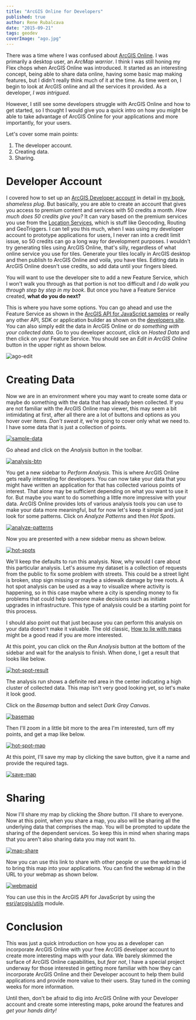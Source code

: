 ```yaml
---
title: "ArcGIS Online for Developers"
published: true
author: Rene Rubalcava
date: "2015-09-21"
tags: geodev
coverImage: "ago.jpg"
---
```


There was a time where I was confused about [ArcGIS Online](www.arcgisonline.com). I was primarily a desktop user, an _ArcMap warrior_. I think I was still honing my Flex chops when ArcGIS Online was introduced. It started as an interesting concept, being able to share data online, having some basic map making features, but I didn't really think much of it at the time. As time went on, I begin to look at ArcGIS online and all the services it provided. As a developer, _I was intrigued_.

However, I still see some developers struggle with ArcGIS Online and how to get started, so I thought I would give you a quick intro on how you might be able to take advantage of ArcGIS Online for your applications and more importantly, for your users.

Let's cover some main points:

1. The developer account.
2. Creating data.
3. Sharing.

# Developer Account

I covered how to set up an [ArcGIS Developer account](https://developers.arcgis.com) in detail in [my book](https://www.manning.com/books/arcgis-web-development?a_aid=rrubalcava), _shameless plug_. But basically, you are able to create an account that gives you access to premium content and services with 50 credits a month. _How much does 50 credits give you?_ It can vary based on the premium services you use from the [Location Services](https://developers.arcgis.com/en/features/), which is stuff like Geocoding, Routing and GeoTriggers. I can tell you this much, when I was using my developer account to prototype applications for users, I never ran into a credit limit issue, so 50 credits can go a long way for development purposes. I wouldn't try generating tiles using ArcGIS Online, that's silly, regardless of what online service you use for tiles. Generate your tiles locally in ArcGIS desktop and then publish to ArcGIS Online and voila, you have tiles. Editing data in ArcGIS Online doesn't use credits, so add data until your fingers bleed.

You will want to use the developer site to add a new Feature Service, which I won't walk you through as that portion is not too difficult and _I do walk you through step by step in my book_. But once you have a Feature Service created, **what do you do next?**

This is where you have some options. You can go ahead and use the Feature Service as shown in the [ArcGIS API for JavaScript samples](https://developers.arcgis.com/javascript/jssamples/#editing) or really any other API, SDK or application builder as shown on the [developers site](https://developers.arcgis.com/en/). You can also simply edit the data in ArcGIS Online or _do something with your collected data_. Go to you developer account, click on _Hosted Data_ and then click on your Feature Service. You should see an _Edit in ArcGIS Online_ button in the upper right as shown below.

![ago-edit](images/ago-edit.png)

# Creating Data

Now we are in an environment where you may want to create some data or maybe do something with the data that has already been collected. If you are not familiar with the ArcGIS Online map viewer, this may seem a bit intimidating at first, after all there are a lot of buttons and options as you hover over items. _Don't sweat it_, we're going to cover only what we need to. I have some data that is just a collection of points.

[![sample-data](images/sample-data-296x300.png)](http://odoe.net/blog/wp-content/uploads/sample-data.png)

Go ahead and click on the _Analysis_ button in the toolbar.

[![analysis-btn](images/analysis-btn.png)](http://odoe.net/blog/wp-content/uploads/analysis-btn.png)

You get a new sidebar to _Perform Analysis_. This is where ArcGIS Online gets really interesting for developers. You can now take your data that you might have written an application for that has collected various points of interest. That alone may be sufficient depending on what you want to use it for. But maybe you want to do something a little more impressive with your data. ArcGIS Online provides lots of various analysis tools you can use to make your data more meaningful, but for now let's keep it simple and just look for some patterns. Click on _Analyze Patterns_ and then _Hot Spots_.

[![analyze-patterns](images/analyze-patterns-233x300.png)](http://odoe.net/blog/wp-content/uploads/analyze-patterns.png)

Now you are presented with a new sidebar menu as shown below.

[![hot-spots](images/hot-spots-147x300.png)](http://odoe.net/blog/wp-content/uploads/hot-spots.png)

We'll keep the defaults to run this analysis. Now, why would I care about this particular analysis. Let's assume my dataset is a collection of requests from the public to fix some problem with streets. This could be a street light is broken, stop sign missing or maybe a sidewalk damage by tree roots. A hot spot analysis can be used as a way to visualize where activity is happening, so in this case maybe where a city is spending money to fix problems that could help someone make decisions such as initiate upgrades in infrastructure. This type of analysis could be a starting point for this process.

I should also point out that just because you can perform this analysis on your data doesn't make it valuable. The old classic, [How to lie with maps](http://www.markmonmonier.com/how_to_lie_with_maps_14880.htm) might be a good read if you are more interested.

At this point, you can click on the _Run Analysis_ button at the bottom of the sidebar and wait for the analysis to finish. When done, I get a result that looks like below.

[![hot-spot-result](images/hot-spot-result-300x260.png)](http://odoe.net/blog/wp-content/uploads/hot-spot-result.png)

The analysis run shows a definite red area in the center indicating a high cluster of collected data. This map isn't very good looking yet, so let's make it look good.

Click on the _Basemap_ button and select _Dark Gray Canvas_.

[![basemap](images/basemap-230x300.png)](http://odoe.net/blog/wp-content/uploads/basemap.png)

Then I'll zoom in a little bit more to the area I'm interested, turn off my points, and get a map like below.

[![hot-spot-map](images/hot-spot-map-1024x632.png)](http://odoe.net/blog/wp-content/uploads/hot-spot-map.png)

At this point, I'll save my map by clicking the save button, give it a name and provide the required tags.

[![save-map](images/save-map-1024x472.png)](http://odoe.net/blog/wp-content/uploads/save-map.png)

# Sharing

Now I'll share my map by clicking the _Share_ button. I'll share to everyone. Now at this point, when you share a map, you also will be sharing all the underlying data that comprises the map. You will be prompted to update the sharing of the dependent services. So keep this in mind when sharing maps that you aren't also sharing data you may not want to.

[![map-share](images/map-share-1024x522.png)](http://odoe.net/blog/wp-content/uploads/map-share.png)

Now you can use this link to share with other people or use the webmap id to bring this map into your applications. You can find the webmap id in the URL to your webmap as shown below.

[![webmapid](images/webmapid-1024x57.png)](http://odoe.net/blog/wp-content/uploads/webmapid.png)

You can use this in the ArcGIS API for JavaScript by using the [esri/arcgis/utils](https://developers.arcgis.com/javascript/jsapi/esri.arcgis.utils-amd.html) module.

# Conclusion

This was just a quick introduction on how you as a developer can incorporate ArcGIS Online with your free ArcGIS developer account to create more interesting maps with your data. We barely skimmed the surface of ArcGIS Online capabilities, but _fear not_, I have a special project underway for those interested in getting more familiar with how they can incorporate ArcGIS Online and their Developer account to help them build applications and provide more value to their users. Stay tuned in the coming weeks for more information.

Until then, don't be afraid to dig into ArcGIS Online with your Developer account and create some interesting maps, poke around the features and _get your hands dirty!_
